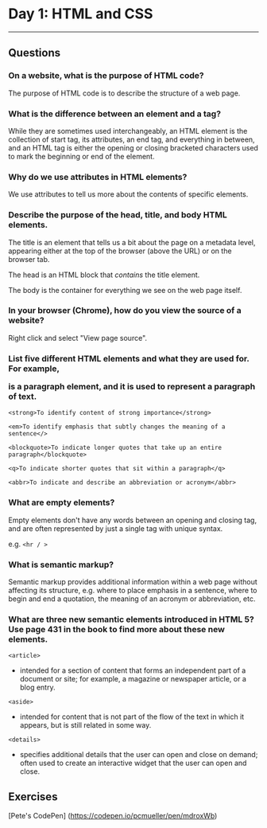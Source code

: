 # Day 1: HTML and CSS
---

## Questions


### On a website, what is the purpose of HTML code?

The purpose of HTML code is to describe the structure of a web page.


### What is the difference between an element and a tag?

While they are sometimes used interchangeably, an HTML element is the collection of start tag, its attributes, an end tag, and everything in between, and an HTML tag is either the opening or closing bracketed characters used to mark the beginning or end of the element.


### Why do we use attributes in HTML elements?

We use attributes to tell us more about the contents of specific elements.


### Describe the purpose of the head, title, and body HTML elements.

The title is an element that tells us a bit about the page on a metadata level,
appearing either at the top of the browser (above the URL) or on the browser tab.  

The head is an HTML block that *contains* the title element.

The body is the container for everything we see on the web page itself.


### In your browser (Chrome), how do you view the source of a website?

Right click and select "View page source".

### List five different HTML elements and what they are used for. For example, <p></p> is a paragraph element, and it is used to represent a paragraph of text.

`<strong>To identify content of strong importance</strong>`

`<em>To identify emphasis that subtly changes the meaning of a sentence</>`

`<blockquote>To indicate longer quotes that take up an entire paragraph</blockquote>`

`<q>To indicate shorter quotes that sit within a paragraph</q>`

`<abbr>To indicate and describe an abbreviation or acronym</abbr>`


### What are empty elements?

Empty elements don't have any words between an opening and closing tag, and are often represented by just a single tag with unique syntax.

e.g. `<hr / >`


### What is semantic markup?

Semantic markup provides additional information within a web page without affecting its structure, e.g. where to place emphasis in a sentence, where to begin and end a quotation, the meaning of an acronym or abbreviation, etc.

### What are three new semantic elements introduced in HTML 5? Use page 431 in the book to find more about these new elements.

`<article>`
* intended for a section of content that forms an independent part of a document or site; for example, a magazine or newspaper article, or a blog entry.

`<aside>`
* intended for content that is not part of the flow of the text in which it appears, but is still related in some way.

`<details>`
* specifies additional details that the user can open and close on demand; often used to create an interactive widget that the user can open and close.


## Exercises


[Pete's CodePen] (https://codepen.io/pcmueller/pen/mdroxWb)
